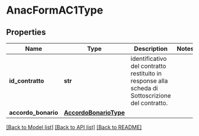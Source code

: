 # AnacFormAC1Type

## Properties
Name | Type | Description | Notes
------------ | ------------- | ------------- | -------------
**id_contratto** | **str** | identificativo del contratto restituito in response alla scheda di Sottoscrizione del contratto. | 
**accordo_bonario** | [**AccordoBonarioType**](AccordoBonarioType.md) |  | 

[[Back to Model list]](../README.md#documentation-for-models) [[Back to API list]](../README.md#documentation-for-api-endpoints) [[Back to README]](../README.md)


